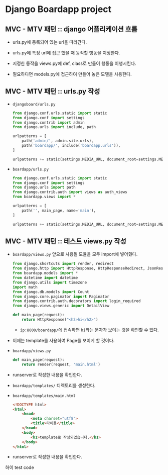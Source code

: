 # Django Boardapp project

## MVC - MTV 패턴 :: django 어플리케이션 흐름

- urls.py에 등록되어 있는 url을 따라간다.

- urls.py에 특정 url에 접근 했을 때 동작할 행동을 지정한다.

- 지정한 동작을 views.py에 def, class로 만들어 행동을 이행시킨다.

- 필요하다면 models.py에 접근하여 만들어 놓은 모델을 사용한다.

## MVC - MTV 패턴 :: urls.py 작성

- `djangoboard/urls.py`

    ```python
    from django.conf.urls.static import static
    from django.conf import settings
    from django.contrib import admin
    from django.urls import include, path

    urlpatterns = [
        path('admin/', admin.site.urls),
        path('boardapp/', include('boardapp.urls')),
    ]

    urlpatterns += static(settings.MEDIA_URL, document_root=settings.MEDIA_ROOT)
    ```

- `boardapp/urls.py`

    ```python
    from django.conf.urls.static import static
    from django.conf import settings
    from django.urls import path
    from django.contrib.auth import views as auth_views
    from boardapp.views import *

    urlpatterns = [
        path('', main_page, name='main'),
    ]

    urlpatterns += static(settings.MEDIA_URL, document_root=settings.MEDIA_ROOT)
    ```

## MVC - MTV 패턴 :: 테스트 views.py 작성

- `boardapp/views.py` 앞으로 사용될 모듈을 모두 import에 넣어줬다.

    ```python
    from django.shortcuts import render, redirect
    from django.http import HttpResponse, HttpResponseRedirect, JsonResponse
    from boardapp.models import *
    from datetime import datetime
    from django.utils import timezone
    import math
    from django.db.models import Count
    from django.core.paginator import Paginator
    from django.contrib.auth.decorators import login_required
    from django.views.generic import DetailView

    def main_page(request):
        return HttpResponse("<h2>hi</h2>")
    ```

    - `ip:8000/boardapp/`에 접속하면 `hi`라는 문자가 보이는 것을 확인할 수 있다.

- 이제는 template를 사용하여 Page를 보이게 할 것이다.

- `boardapp/views.py`

    ```python
    def main_page(request):
        return render(request, 'main.html')
    ```

- runserver로 작성한 내용을 확인한다.

- `boardapp/templates/` 디렉토리를 생성한다.
- `boardapp/templates/main.html`

    ```html
    <!DOCTYPE html>
    <html>
        <head>
            <meta charset="utf8">
            <title>타이틀</title>
        </head>
        <body>
            <h1>template로 작성되었습니다.</h1>
        </body>
    </html>
    ```

- runserver로 작성한 내용을 확인한다.

하이 test code
